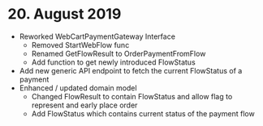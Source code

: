 # 20. August 2019
* Reworked WebCartPaymentGateway Interface
    * Removed StartWebFlow func
    * Renamed GetFlowResult to OrderPaymentFromFlow
    * Add function to get newly introduced FlowStatus
* Add new generic API endpoint to fetch the current FlowStatus of a payment
* Enhanced / updated domain model
    * Changed FlowResult to contain FlowStatus and allow flag to represent and early place order
    * Add FlowStatus which contains current status of the payment flow
    
